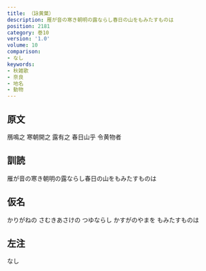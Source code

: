 ```yaml
---
title: （詠黄葉）
description: 雁が音の寒き朝明の露ならし春日の山をもみたすものは
position: 2181
category: 巻10
version: '1.0'
volume: 10
comparison:
- なし
keywords:
- 秋雑歌
- 奈良
- 地名
- 動物
---
```


## 原文

鴈鳴之 寒朝開之 露有之 春日山乎 令黄物者

## 訓読

雁が音の寒き朝明の露ならし春日の山をもみたすものは

## 仮名

かりがねの さむきあさけの つゆならし かすがのやまを もみたすものは

## 左注

なし

